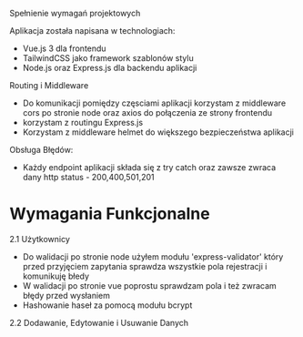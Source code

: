 Spełnienie wymagań projektowych

Aplikacja została napisana w technologiach:
- Vue.js 3 dla frontendu 
- TailwindCSS jako framework szablonów stylu
- Node.js oraz Express.js dla backendu aplikacji

Routing i Middleware
- Do komunikacji pomiędzy częsciami aplikacji korzystam z middleware cors po stronie node oraz axios do połączenia ze strony frontendu
- korzystam z routingu Express.js
- Korzystam z middleware helmet do większego bezpieczeństwa aplikacji

Obsługa Błędów:
- Każdy endpoint aplikacji składa się z try catch oraz zawsze zwraca dany http status - 200,400,501,201

# Wymagania Funkcjonalne
2.1 Użytkownicy
- Do walidacji po stronie node użyłem modułu 'express-validator' który przed przyjęciem zapytania sprawdza wszystkie pola rejestracji i komunikuję błedy
- W walidacji po stronie vue poprostu sprawdzam pola i też zwracam błędy przed wysłaniem
- Hashowanie haseł za pomocą modułu bcrypt

2.2 Dodawanie, Edytowanie i Usuwanie Danych
